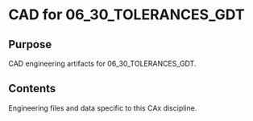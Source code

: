 # CAD for 06_30_TOLERANCES_GDT

## Purpose
CAD engineering artifacts for 06_30_TOLERANCES_GDT.

## Contents
Engineering files and data specific to this CAx discipline.
